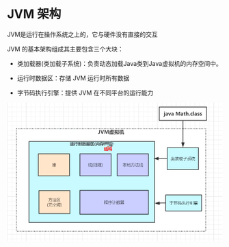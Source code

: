 # JVM 架构

JVM是运行在操作系统之上的，它与硬件没有直接的交互

JVM 的基本架构组成其主要包含三个大块：

 - 类加载器(类加载子系统)：负责动态加载Java类到Java虚拟机的内存空间中。
    
 - 运行时数据区：存储 JVM 运行时所有数据
    
 - 字节码执行引擎：提供 JVM 在不同平台的运行能力
 
 ![JVM虚拟机基本架构组成](../img/architecture_001.png "architecture")
 
 
 
 
